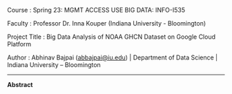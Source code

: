 

Course : Spring 23: MGMT ACCESS USE BIG DATA: INFO-I535

Faculty : Professor Dr. Inna Kouper (Indiana University - Bloomington)

Project Title : Big Data Analysis of NOAA GHCN Dataset on Google Cloud Platform

Author : Abhinav Bajpai (abbajpai@iu.edu) | Department of Data Science | Indiana University – Bloomington

**********************************************************************************************************************

**Abstract**



